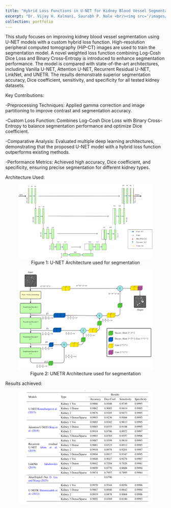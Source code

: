 ```yaml
---
title: "Hybrid Loss Functions in U-NET for Kidney Blood Vessel Segmentation in HiP-CT Images"
excerpt: "Dr. Vijay H. Kalmani, Saurabh P. Nale <br/><img src='/images/saurabh/unet/portfolio1.png'>"
collection: portfolio
---
```


This study focuses on improving kidney blood vessel segmentation using U-NET models with a custom hybrid loss function. High-resolution peripheral computed tomography (HiP-CT) images are used to train the segmentation model. A novel weighted loss function combining Log-Cosh Dice Loss and Binary Cross-Entropy is introduced to enhance segmentation performance. The model is compared with state-of-the-art architectures, including Vanilla U-NET, Attention U-NET, Recurrent Residual U-NET, LinkNet, and UNETR. The results demonstrate superior segmentation accuracy, Dice coefficient, sensitivity, and specificity for all tested kidney datasets.

Key Contributions:

-Preprocessing Techniques: Applied gamma correction and image partitioning to improve contrast and segmentation accuracy.

-Custom Loss Function: Combines Log-Cosh Dice Loss with Binary Cross-Entropy to balance segmentation performance and optimize Dice coefficient.

-Comparative Analysis: Evaluated multiple deep learning architectures, demonstrating that the proposed U-NET model with a hybrid loss function outperforms existing methods.

-Performance Metrics: Achieved high accuracy, Dice coefficient, and specificity, ensuring precise segmentation for different kidney types.


Architecture Used: 

<figure>
  <img src="/images/saurabh/unet/unet.png" alt="U-NET Architecture" width="600">
  <figcaption style="text-align: center;">Figure 1: U-NET Architecture used for segmentation</figcaption>
</figure>


<figure>
  <img src="/images/saurabh/unet/transformer.png" alt="UNETR Architecture" width="600">
  <figcaption style="text-align: center;">Figure 2: UNETR Architecture used for segmentation</figcaption>
</figure>

Results achieved: 

<figure>
  <img src="/images/saurabh/unet/results.png" alt="Results" width="600">
</figure>
